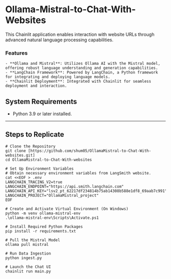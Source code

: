 # Ollama-Mistral-to-Chat-With-Websites

This Chainlit application enables interaction with website URLs through advanced natural language processing capabilities.

### Features
```
- **Ollama and Mistral**: Utilizes Ollama AI with the Mistral model, offering robust language understanding and generation capabilities.
- **LangChain Framework**: Powered by LangChain, a Python framework for integrating and deploying language models.
- **Chainlit Deployment**: Integrated with Chainlit for seamless deployment and interaction.
```
## System Requirements

- Python 3.9 or later installed.

---

## Steps to Replicate 

```
# Clone the Repository
git clone [https://github.com/shum05/OllamaMistral-to-Chat-With-websites.git]
cd OllamaMistral-to-Chat-With-websites

# Set Up Environment Variables
# Obtain necessary environment variables from LangSmith website.
cat <<EOF > .env
LANGCHAIN_TRACING_V2=true
LANGCHAIN_ENDPOINT="https://api.smith.langchain.com"
LANGCHAIN_API_KEY="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"
LANGCHAIN_PROJECT="OllamaMistral_project"
EOF

# Create and Activate Virtual Environment (On Windows)
python -m venv ollama-mistral-env
.\ollama-mistral-env\Scripts\Activate.ps1

# Install Required Python Packages
pip install -r requirements.txt

# Pull the Mistral Model
ollama pull mistral

# Run Data Ingestion
python ingest.py

# Launch the Chat UI
chainlit run main.py
```